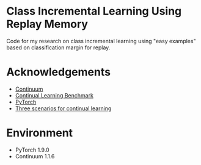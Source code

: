 # Class Incremental Learning Using Replay Memory

Code for my research on class incremental learning using "easy examples" based on classification margin for replay. 

# Acknowledgements
- [Continuum](https://github.com/Continvvm/continuum)
- [Continual Learning Benchmark](https://github.com/GT-RIPL/Continual-Learning-Benchmark)
- [PyTorch](https://pytorch.org/)
- [Three scenarios for continual learning](https://arxiv.org/abs/1904.07734)

# Environment

- PyTorch 1.9.0
- Continuum 1.1.6
